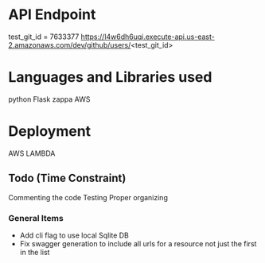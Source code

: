 #  API Endpoint

 test_git_id = 7633377
 https://l4w6dh6uqi.execute-api.us-east-2.amazonaws.com/dev/github/users/<test_git_id>
 
# Languages and Libraries used
python
Flask 
zappa
AWS 

# Deployment
AWS LAMBDA


## Todo (Time Constraint)
Commenting the code
Testing 
Proper organizing 


### General Items
- Add cli flag to use local Sqlite DB
- Fix swagger generation to include all urls for a resource not just the first in the list
